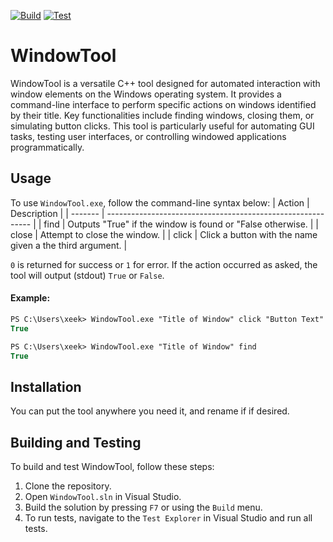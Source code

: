 [![Build](https://github.com/xeekworx/WindowTool/actions/workflows/build.yml/badge.svg)](https://github.com/xeekworx/WindowTool/actions/workflows/build.yml)
[![Test](https://github.com/xeekworx/WindowTool/actions/workflows/test.yml/badge.svg)](https://github.com/xeekworx/WindowTool/actions/workflows/test.yml)

# WindowTool

WindowTool is a versatile C++ tool designed for automated interaction with window elements on the Windows operating system. It provides a command-line interface to perform specific actions on windows identified by their title. Key functionalities include finding windows, closing them, or simulating button clicks. This tool is particularly useful for automating GUI tasks, testing user interfaces, or controlling windowed applications programmatically.

## Usage
To use `WindowTool.exe`, follow the command-line syntax below:
| Action  | Description                                                 |
| ------- | ----------------------------------------------------------- |
| find    | Outputs "True" if the window is found or "False otherwise.  |
| close   | Attempt to close the window.                                |
| click   | Click a button with the name given a the third argument.    |

`0` is returned for success or `1` for error. If the action occurred as asked, the tool will output (stdout) `True` or `False`.  
#### Example:
```ps
PS C:\Users\xeek> WindowTool.exe "Title of Window" click "Button Text"
True
```
```ps
PS C:\Users\xeek> WindowTool.exe "Title of Window" find
True
```

## Installation
You can put the tool anywhere you need it, and rename if if desired.

## Building and Testing
To build and test WindowTool, follow these steps:
1. Clone the repository.
2. Open `WindowTool.sln` in Visual Studio.
3. Build the solution by pressing `F7` or using the `Build` menu.
4. To run tests, navigate to the `Test Explorer` in Visual Studio and run all tests.
